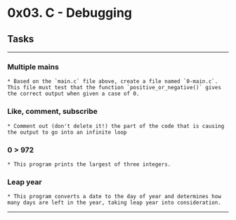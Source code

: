 # 0x03. C - Debugging

## Tasks
---
### Multiple mains
	* Based on the `main.c` file above, create a file named `0-main.c`. This file must test that the function `positive_or_negative()` gives the correct output when given a case of 0.

### Like, comment, subscribe
	* Comment out (don't delete it!) the part of the code that is causing the output to go into an infinite loop

### 0 > 972
	* This program prints the largest of three integers.

### Leap year
	* This program converts a date to the day of year and determines how many days are left in the year, taking leap year into consideration.
---
